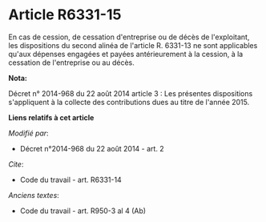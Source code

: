 # Article R6331-15

En cas de cession, de cessation d'entreprise ou de décès de l'exploitant, les dispositions du second alinéa de l'article R.
6331-13 ne sont applicables qu'aux dépenses engagées et payées antérieurement à la cession, à la cessation de l'entreprise ou
au décès.

**Nota:**

Décret n° 2014-968 du 22 août 2014 article 3 : Les présentes dispositions s'appliquent à la collecte des contributions dues
au titre de l'année 2015.

**Liens relatifs à cet article**

_Modifié par_:

  - Décret n°2014-968 du 22 août 2014 - art. 2

_Cite_:

  - Code du travail - art. R6331-14

_Anciens textes_:

  - Code du travail - art. R950-3 al 4 (Ab)
